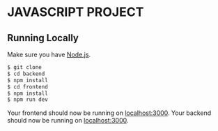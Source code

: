 # JAVASCRIPT PROJECT

## Running Locally

Make sure you have [Node.js](http://nodejs.org/).

```sh
$ git clone
$ cd backend
$ npm install
$ cd frontend
$ npm install
$ npm run dev
```

Your frontend should now be running on [localhost:3000](http://localhost:3000/).
Your backend should now be running on [localhost:3000](http://localhost:5000/).

